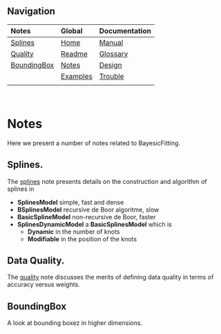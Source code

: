 ---
---

## Navigation

| Notes | Global | Documentation |
|:-|:-|:-|
| [Splines](./splines.md) | [Home](../index.md) | [Manual](./manual.md) |
| [Quality](./dataquality.md) | [Readme](../README.md) | [Glossary](./glossary.md)  |
| [BoundingBox](./BoundingBox.md) | [Notes](./notes.md) | [Design](./design.md) |
|  | [Examples][exlink] | [Trouble](./troubles.md) |
|  | | |

[exlink]: https://github.com/dokester/BayesicFitting/tree/master/BayesicFitting/examples

&nbsp;

# Notes

Here we present a number of notes related to BayesicFitting.

## Splines.

The [splines](./splines.md) note presents details on the construction and 
algorithm of splines in 

 + **SplinesModel**  simple, fast and dense
 + **BSplinesModel** recursive de Boor algoritme, slow
 + **BasicSplineModel** non-recursive de Boor, faster
 + **SplinesDynamicModel** a **BasicSplinesModel** which is 
   - **Dynamic** in the number of knots
   - **Modifiable** in the position of the knots

## Data Quality.   

The [quality](./dataquality.md) note discusses the merits of defining 
data quality in terms of accuracy versus weights.

## BoundingBox

A look at bounding boxez in higher dimensions.


